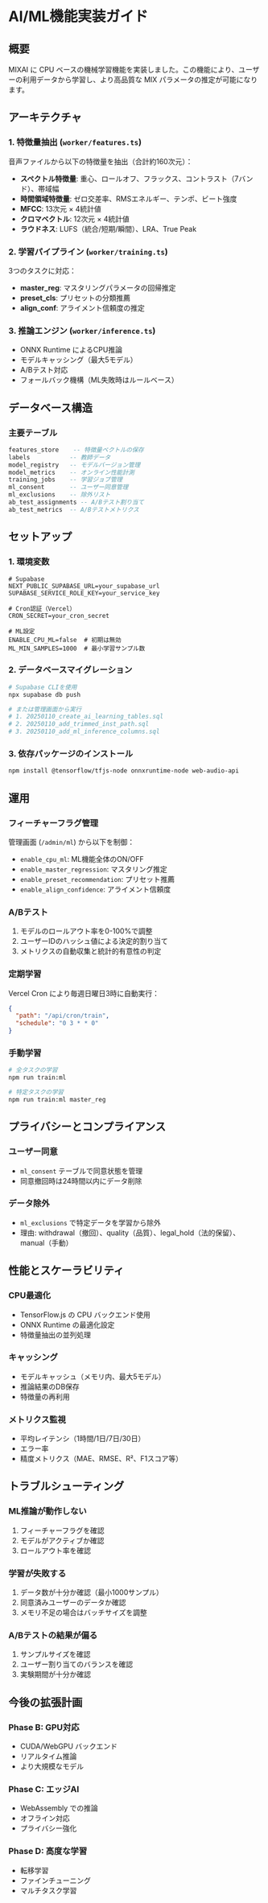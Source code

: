 # AI/ML機能実装ガイド

## 概要
MIXAI に CPU ベースの機械学習機能を実装しました。この機能により、ユーザーの利用データから学習し、より高品質な MIX パラメータの推定が可能になります。

## アーキテクチャ

### 1. 特徴量抽出 (`worker/features.ts`)
音声ファイルから以下の特徴量を抽出（合計約160次元）：
- **スペクトル特徴量**: 重心、ロールオフ、フラックス、コントラスト（7バンド）、帯域幅
- **時間領域特徴量**: ゼロ交差率、RMSエネルギー、テンポ、ビート強度
- **MFCC**: 13次元 × 4統計値
- **クロマベクトル**: 12次元 × 4統計値
- **ラウドネス**: LUFS（統合/短期/瞬間）、LRA、True Peak

### 2. 学習パイプライン (`worker/training.ts`)
3つのタスクに対応：
- **master_reg**: マスタリングパラメータの回帰推定
- **preset_cls**: プリセットの分類推薦
- **align_conf**: アライメント信頼度の推定

### 3. 推論エンジン (`worker/inference.ts`)
- ONNX Runtime によるCPU推論
- モデルキャッシング（最大5モデル）
- A/Bテスト対応
- フォールバック機構（ML失敗時はルールベース）

## データベース構造

### 主要テーブル
```sql
features_store    -- 特徴量ベクトルの保存
labels           -- 教師データ
model_registry   -- モデルバージョン管理
model_metrics    -- オンライン性能計測
training_jobs    -- 学習ジョブ管理
ml_consent       -- ユーザー同意管理
ml_exclusions    -- 除外リスト
ab_test_assignments -- A/Bテスト割り当て
ab_test_metrics  -- A/Bテストメトリクス
```

## セットアップ

### 1. 環境変数
```env
# Supabase
NEXT_PUBLIC_SUPABASE_URL=your_supabase_url
SUPABASE_SERVICE_ROLE_KEY=your_service_key

# Cron認証（Vercel）
CRON_SECRET=your_cron_secret

# ML設定
ENABLE_CPU_ML=false  # 初期は無効
ML_MIN_SAMPLES=1000  # 最小学習サンプル数
```

### 2. データベースマイグレーション
```bash
# Supabase CLIを使用
npx supabase db push

# または管理画面から実行
# 1. 20250110_create_ai_learning_tables.sql
# 2. 20250110_add_trimmed_inst_path.sql
# 3. 20250110_add_ml_inference_columns.sql
```

### 3. 依存パッケージのインストール
```bash
npm install @tensorflow/tfjs-node onnxruntime-node web-audio-api
```

## 運用

### フィーチャーフラグ管理
管理画面 (`/admin/ml`) から以下を制御：
- `enable_cpu_ml`: ML機能全体のON/OFF
- `enable_master_regression`: マスタリング推定
- `enable_preset_recommendation`: プリセット推薦
- `enable_align_confidence`: アライメント信頼度

### A/Bテスト
1. モデルのロールアウト率を0-100%で調整
2. ユーザーIDのハッシュ値による決定的割り当て
3. メトリクスの自動収集と統計的有意性の判定

### 定期学習
Vercel Cron により毎週日曜日3時に自動実行：
```json
{
  "path": "/api/cron/train",
  "schedule": "0 3 * * 0"
}
```

### 手動学習
```bash
# 全タスクの学習
npm run train:ml

# 特定タスクの学習
npm run train:ml master_reg
```

## プライバシーとコンプライアンス

### ユーザー同意
- `ml_consent` テーブルで同意状態を管理
- 同意撤回時は24時間以内にデータ削除

### データ除外
- `ml_exclusions` で特定データを学習から除外
- 理由: withdrawal（撤回）、quality（品質）、legal_hold（法的保留）、manual（手動）

## 性能とスケーラビリティ

### CPU最適化
- TensorFlow.js の CPU バックエンド使用
- ONNX Runtime の最適化設定
- 特徴量抽出の並列処理

### キャッシング
- モデルキャッシュ（メモリ内、最大5モデル）
- 推論結果のDB保存
- 特徴量の再利用

### メトリクス監視
- 平均レイテンシ（1時間/1日/7日/30日）
- エラー率
- 精度メトリクス（MAE、RMSE、R²、F1スコア等）

## トラブルシューティング

### ML推論が動作しない
1. フィーチャーフラグを確認
2. モデルがアクティブか確認
3. ロールアウト率を確認

### 学習が失敗する
1. データ数が十分か確認（最小1000サンプル）
2. 同意済みユーザーのデータか確認
3. メモリ不足の場合はバッチサイズを調整

### A/Bテストの結果が偏る
1. サンプルサイズを確認
2. ユーザー割り当てのバランスを確認
3. 実験期間が十分か確認

## 今後の拡張計画

### Phase B: GPU対応
- CUDA/WebGPU バックエンド
- リアルタイム推論
- より大規模なモデル

### Phase C: エッジAI
- WebAssembly での推論
- オフライン対応
- プライバシー強化

### Phase D: 高度な学習
- 転移学習
- ファインチューニング
- マルチタスク学習